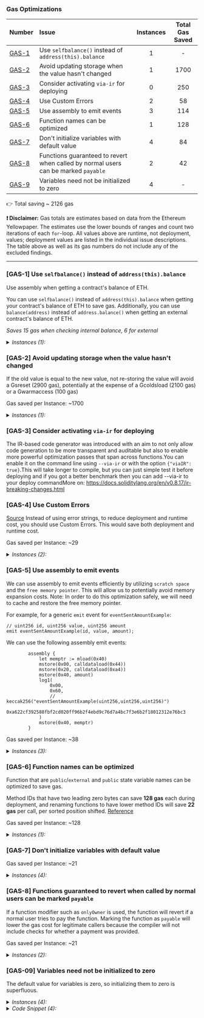 ### Gas Optimizations

|Number|Issue|Instances|Total Gas Saved|
|-|:-|:-:|:-:|
| [GAS-1](#GAS-1) | Use `selfbalance()` instead of `address(this).balance` | 1 | - |
| [GAS-2](#GAS-2) | Avoid updating storage when the value hasn't changed | 1 | 1700 |
| [GAS-3](#GAS-3) | Consider activating `via-ir` for deploying | 0 | 250 |
| [GAS-4](#GAS-4) | Use Custom Errors | 2 | 58 |
| [GAS-5](#GAS-5) | Use assembly to emit events | 3 | 114 |
| [GAS-6](#GAS-6) | Function names can be optimized | 1 | 128 |
| [GAS-7](#GAS-7) | Don't initialize variables with default value | 4 | 84 |
| [GAS-8](#GAS-8) | Functions guaranteed to revert when called by normal users can be marked `payable` | 2 | 42 |
| [GAS-9](#GAS-9) | Variables need not be initialized to zero | 4 | - |

👉 Total saving ~ 2126 gas

**❗ Disclaimer:** Gas totals are estimates based on data from the Ethereum Yellowpaper. The estimates use the lower bounds of ranges and count two iterations of each `for`-loop. All values above are runtime, not deployment, values; deployment values are listed in the individual issue descriptions. The table above as well as its gas numbers do not include any of the excluded findings.

---

### <a name="GAS-1"></a>[GAS-1] Use `selfbalance()` instead of `address(this).balance`
Use assembly when getting a contract's balance of ETH.

You can use `selfbalance()` instead of `address(this).balance` when getting your contract's balance of ETH to save gas.
Additionally, you can use `balance(address)` instead of `address.balance()` when getting an external contract's balance of ETH.

*Saves 15 gas when checking internal balance, 6 for external*

<details>
<summary><i>Instances (1):</i></summary>

```solidity
File: src/Pxswap.sol

152:         (bool sent, ) = payable(owner()).call{value: address(this).balance}(""); 

```

</details>

### <a name="GAS-2"></a>[GAS-2] Avoid updating storage when the value hasn't changed
If the old value is equal to the new value, not re-storing the value will avoid a Gsreset (2900 gas), potentially at the expense of a Gcoldsload (2100 gas) or a Gwarmaccess (100 gas)


Gas saved per Instance: ~1700
<details>
<summary><i>Instances (1):</i></summary>

```solidity
File: src/Pxswap.sol

147:     function setFee(uint256 _fee) external onlyOwner { 
148:         fee = _fee; // 🔥 Found
149:     } 

```

</details>

### <a name="GAS-3"></a>[GAS-3] Consider activating `via-ir` for deploying
The IR-based code generator was introduced with an aim to not only allow code generation to be more transparent and auditable but also to enable more powerful optimization passes that span across functions.You can enable it on the command line using `--via-ir` or with the option `{"viaIR": true}`.This will take longer to compile, but you can just simple test it before deploying and if you got a better benchmark then you can add --via-ir to your deploy commandMore on: https://docs.soliditylang.org/en/v0.8.17/ir-breaking-changes.html

### <a name="GAS-4"></a>[GAS-4] Use Custom Errors
[Source](https://blog.soliditylang.org/2021/04/21/custom-errors/)
Instead of using error strings, to reduce deployment and runtime cost, you should use Custom Errors. This would save both deployment and runtime cost.


Gas saved per Instance: ~29
<details>
<summary><i>Instances (2):</i></summary>

```solidity
File: src/Pxswap.sol

153:         require(sent, "Failed to send Ether"); 

```

</details>

### <a name="GAS-5"></a>[GAS-5] Use assembly to emit events
We can use assembly to emit events efficiently by utilizing `scratch space` and the `free memory pointer`. This will allow us to potentially avoid memory expansion costs.
Note: In order to do this optimization safely, we will need to cache and restore the free memory pointer.

For example, for a generic `emit` event for `eventSentAmountExample`: 
```solidity
// uint256 id, uint256 value, uint256 amount
emit eventSentAmountExample(id, value, amount);
```

We can use the following assembly emit events:

```solidity
        assembly {
            let memptr := mload(0x40)
            mstore(0x00, calldataload(0x44))
            mstore(0x20, calldataload(0xa4))
            mstore(0x40, amount) 
            log1(
                0x00,
                0x60,
                // keccak256("eventSentAmountExample(uint256,uint256,uint256)")
                0xa622cf392588fbf2cd020ff96b2f4ebd9c76d7a4bc7f3e6b2f18012312e76bc3
            )
            mstore(0x40, memptr)
        }
```


Gas saved per Instance: ~38
<details>
<summary><i>Instances (3):</i></summary>

```solidity
File: src/Pxswap.sol

58:         emit IPxswap.TradeOpened(newTradeId, offerNfts, requestNfts); 

83:         emit IPxswap.TradeCanceled(tradeId); 

131:        emit IPxswap.TradeAccepted(tradeId); 

```

</details>

### <a name="GAS-6"></a>[GAS-6] Function names can be optimized
Function that are `public`/`external` and `public` state variable names can be optimized to save gas.

Method IDs that have two leading zero bytes can save **128 gas** each during deployment, and renaming functions to have lower method IDs will save **22 gas** per call, per sorted position shifted. [Reference](https://blog.emn178.cc/en/post/solidity-gas-optimization-function-name/)


Gas saved per Instance: ~128
<details>
<summary><i>Instances (1):</i></summary>

```solidity
File: src/Pxswap.sol

27: contract Pxswap is IPxswap, ERC721Holder, ReentrancyGuard, Ownable { 

```

</details>

### <a name="GAS-7"></a>[GAS-7] Don't initialize variables with default value

Gas saved per Instance: ~21
<details>
<summary><i>Instances (4):</i></summary>

```solidity
File: src/Pxswap.sol

49:         for (uint256 i = 0; i < lNft;) { 

74:         for (uint256 i = 0; i < lOfferedNfts;) { 

109:        for (uint256 i = 0; i < lNft;) { 

122:        for (uint256 i = 0; i < lOfferedNfts;) { 

```

</details>

### <a name="GAS-8"></a>[GAS-8] Functions guaranteed to revert when called by normal users can be marked `payable`
If a function modifier such as `onlyOwner` is used, the function will revert if a normal user tries to pay the function. Marking the function as `payable` will lower the gas cost for legitimate callers because the compiler will not include checks for whether a payment was provided.


Gas saved per Instance: ~21
<details>
<summary><i>Instances (2):</i></summary>

```solidity
File: src/Pxswap.sol

147:     function setFee(uint256 _fee) external onlyOwner { 

151:     function withdrawFees() external onlyOwner { 

```

</details>

### <a name="GAS-09"></a>[GAS-09] Variables need not be initialized to zero
The default value for variables is zero, so initializing them to zero is superfluous.

<details>
<summary><i>Instances (4):</i></summary>

```solidity
File: src/Pxswap.sol

49:         for (uint256 i = 0; i < lNft;) { 

74:         for (uint256 i = 0; i < lOfferedNfts;) { 

109:         for (uint256 i = 0; i < lNft;) { 

122:         for (uint256 i = 0; i < lOfferedNfts;) { 

```

</details>

<details>
<summary><i>Code Snippet (4):</i></summary>

- https://github.com/pxswap-xyz/pxswap/blob/4d20e98c5beb02934ae63ac174abe04227a53a0f/src/Pxswap.sol#L49

- https://github.com/pxswap-xyz/pxswap/blob/4d20e98c5beb02934ae63ac174abe04227a53a0f/src/Pxswap.sol#L74

- https://github.com/pxswap-xyz/pxswap/blob/4d20e98c5beb02934ae63ac174abe04227a53a0f/src/Pxswap.sol#L109

- https://github.com/pxswap-xyz/pxswap/blob/4d20e98c5beb02934ae63ac174abe04227a53a0f/src/Pxswap.sol#L122
        
</details>
